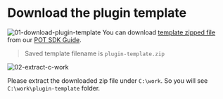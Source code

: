 # Download the plugin template

![01-download-plugin-template](https://raw.githubusercontent.com/Jerry-Chae/pot-sdk-doc/main/Captures/03-Make_Plugin_PyCharm/01-download-plugin-template.png)
You can download [template zipped file](https://s3-us-west-2.amazonaws.com/rpa-file.argos-labs.com/plugin-template.zip) from our [POT SDK Guide](https://www.argos-labs.com/new-argos-pot-sdk/).

> Saved template filename is `plugin-template.zip`

![02-extract-c-work](Capture/../Captures/03-Make_Plugin_PyCharm/02-extract-c-work.png)

Please extract the downloaded zip file under `C:\work`. So you will see `C:\work\plugin-template` folder.
